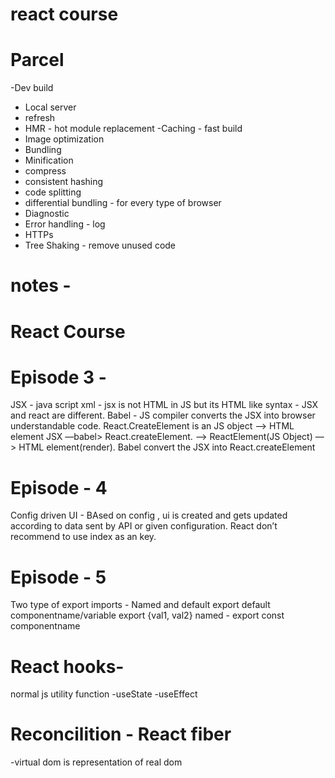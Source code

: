 # react course

# Parcel

-Dev build

- Local server
- refresh
- HMR - hot module replacement
  -Caching - fast build
- Image optimization
- Bundling
- Minification
- compress
- consistent hashing
- code splitting
- differential bundling - for every type of browser
- Diagnostic
- Error handling - log
- HTTPs
- Tree Shaking - remove unused code

# notes -

# React Course

# Episode 3 -

JSX - java script xml - jsx is not HTML in JS but its HTML like syntax - JSX and react are different.
Babel - JS compiler converts the JSX into browser understandable code.
React.CreateElement is an JS object —> HTML element
JSX —babel> React.createElement. —> ReactElement(JS Object) —> HTML element(render).
Babel convert the JSX into React.createElement

# Episode - 4

Config driven UI - BAsed on config , ui is created and gets updated according to data sent by API or given configuration.
React don’t recommend to use index as an key.

# Episode - 5

Two type of export imports - Named and default
export default componentname/variable
export {val1, val2}
named - export const componentname
 # React hooks- 
 normal js utility function
 -useState
 -useEffect
 # Reconcilition - React fiber
 -virtual dom is representation of real dom